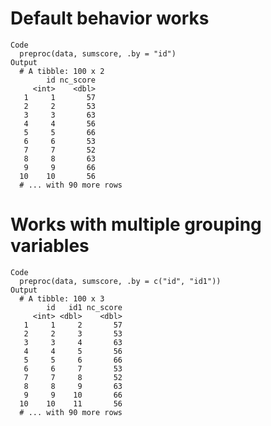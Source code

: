 # Default behavior works

    Code
      preproc(data, sumscore, .by = "id")
    Output
      # A tibble: 100 x 2
            id nc_score
         <int>    <dbl>
       1     1       57
       2     2       53
       3     3       63
       4     4       56
       5     5       66
       6     6       53
       7     7       52
       8     8       63
       9     9       66
      10    10       56
      # ... with 90 more rows

# Works with multiple grouping variables

    Code
      preproc(data, sumscore, .by = c("id", "id1"))
    Output
      # A tibble: 100 x 3
            id   id1 nc_score
         <int> <dbl>    <dbl>
       1     1     2       57
       2     2     3       53
       3     3     4       63
       4     4     5       56
       5     5     6       66
       6     6     7       53
       7     7     8       52
       8     8     9       63
       9     9    10       66
      10    10    11       56
      # ... with 90 more rows

